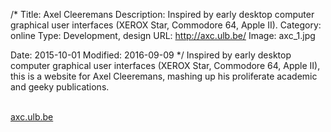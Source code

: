 /*
Title: Axel Cleeremans
Description: Inspired by early desktop computer graphical user interfaces (XEROX Star, Commodore 64, Apple II).
Category: online
Type: Development, design
URL: http://axc.ulb.be/
Image: axc_1.jpg

Date: 2015-10-01
Modified: 2016-09-09
*/
Inspired by early desktop computer graphical user interfaces (XEROX Star, Commodore 64, Apple II), 
this is a website for Axel Cleeremans, mashing up his proliferate academic and geeky publications.
  
<br>
<a href="http://axc.ulb.be/" target="_blank">axc.ulb.be</a>